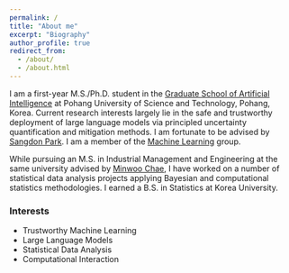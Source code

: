 ```yaml
---
permalink: /
title: "About me"
excerpt: "Biography"
author_profile: true
redirect_from: 
  - /about/
  - /about.html
---
```



I am a first-year M.S./Ph.D. student in the [Graduate School of Artificial Intelligence](https://ai.postech.ac.kr/) at Pohang University of Science and Technology, Pohang, Korea. Current research interests largely lie in the safe and trustworthy deployment of large language models via principled uncertainty quantification and mitigation methods. I am fortunate to be advised by [Sangdon Park](https://sangdon.github.io/). I am a member of the [Machine Learning](https://ml.postech.ac.kr/) group.

While pursuing an M.S. in Industrial Management and Engineering at the same university advised by [Minwoo Chae](https://sds.postech.ac.kr/), I have worked on a number of statistical data analysis projects applying Bayesian and computational statistics methodologies. I earned a B.S. in Statistics at Korea University.


### Interests
- Trustworthy Machine Learning
- Large Language Models
- Statistical Data Analysis
- Computational Interaction
